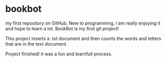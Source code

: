 # bookbot
my first repository on GitHub.
New to programming, i am really enjoying it and hope to learn a lot.
BookBot is my first git project!

This project inserts a .txt document and then counts the words and letters that are in the text document.

Project finished! it was a fun and learnfull process. 
